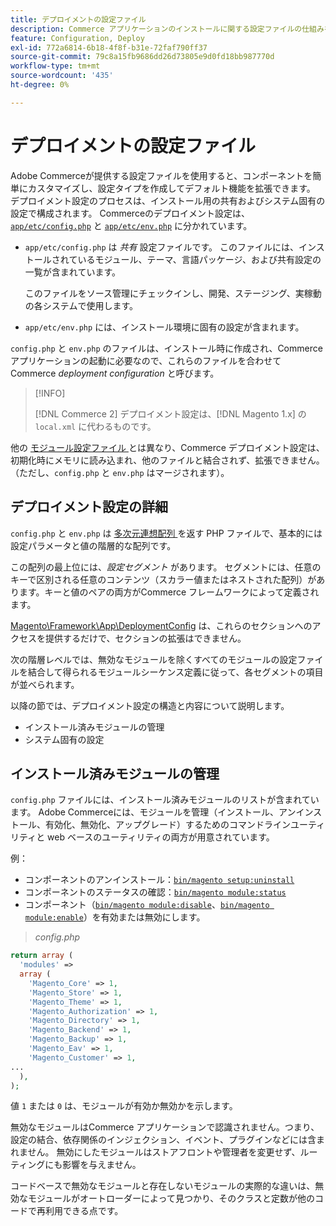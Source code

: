 ```yaml
---
title: デプロイメントの設定ファイル
description: Commerce アプリケーションのインストールに関する設定ファイルの仕組みを理解します。
feature: Configuration, Deploy
exl-id: 772a6814-6b18-4f8f-b31e-72faf790ff37
source-git-commit: 79c8a15fb9686dd26d73805e9d0fd18bb987770d
workflow-type: tm+mt
source-wordcount: '435'
ht-degree: 0%

---
```


# デプロイメントの設定ファイル

Adobe Commerceが提供する設定ファイルを使用すると、コンポーネントを簡単にカスタマイズし、設定タイプを作成してデフォルト機能を拡張できます。 デプロイメント設定のプロセスは、インストール用の共有およびシステム固有の設定で構成されます。 Commerceのデプロイメント設定は、[`app/etc/config.php`](../reference/config-reference-configphp.md) と [`app/etc/env.php`](../reference/config-reference-envphp.md) に分かれています。

- `app/etc/config.php` は _共有_ 設定ファイルです。
このファイルには、インストールされているモジュール、テーマ、言語パッケージ、および共有設定の一覧が含まれています。

  このファイルをソース管理にチェックインし、開発、ステージング、実稼動の各システムで使用します。

- `app/etc/env.php` には、インストール環境に固有の設定が含まれます。

`config.php` と `env.php` のファイルは、インストール時に作成され、Commerce アプリケーションの起動に必要なので、これらのファイルを合わせてCommerce _deployment configuration_ と呼びます。

>[!INFO]
>
>[!DNL Commerce 2] デプロイメント設定は、[!DNL Magento 1.x] の `local.xml` に代わるものです。

他の [ モジュール設定ファイル ](../reference/module-files.md) とは異なり、Commerce デプロイメント設定は、初期化時にメモリに読み込まれ、他のファイルと結合されず、拡張できません。 （ただし、`config.php` と `env.php` はマージされます）。

## デプロイメント設定の詳細

`config.php` と `env.php` は [ 多次元連想配列 ](https://www.w3schools.com:443/php/php_arrays.asp) を返す PHP ファイルで、基本的には設定パラメータと値の階層的な配列です。

この配列の最上位には、_設定セグメント_ があります。 セグメントには、任意のキーで区別される任意のコンテンツ（スカラー値またはネストされた配列）があります。キーと値のペアの両方がCommerce フレームワークによって定義されます。

[Magento\Framework\App\DeploymentConfig](https://github.com/magento/magento2/blob/2.4/lib/internal/Magento/Framework/App/DeploymentConfig.php) は、これらのセクションへのアクセスを提供するだけで、セクションの拡張はできません。

次の階層レベルでは、無効なモジュールを除くすべてのモジュールの設定ファイルを結合して得られるモジュールシーケンス定義に従って、各セグメントの項目が並べられます。

以降の節では、デプロイメント設定の構造と内容について説明します。

- インストール済みモジュールの管理
- システム固有の設定

## インストール済みモジュールの管理

`config.php` ファイルには、インストール済みモジュールのリストが含まれています。 Adobe Commerceには、モジュールを管理（インストール、アンインストール、有効化、無効化、アップグレード）するためのコマンドラインユーティリティと web ベースのユーティリティの両方が用意されています。

例：

- コンポーネントのアンインストール：[`bin/magento setup:uninstall`](../../installation/tutorials/uninstall-modules.md)
- コンポーネントのステータスの確認：[`bin/magento module:status`](https://experienceleague.adobe.com/en/docs/commerce-operations/tools/cli-reference/commerce-on-premises#modulestatus)
- コンポーネント（[`bin/magento module:disable`](../../installation/tutorials/manage-modules.md)、[`bin/magento module:enable`](../../installation/tutorials/manage-modules.md)）を有効または無効にします。

> _config.php_

```php
return array (
  'modules' =>
  array (
    'Magento_Core' => 1,
    'Magento_Store' => 1,
    'Magento_Theme' => 1,
    'Magento_Authorization' => 1,
    'Magento_Directory' => 1,
    'Magento_Backend' => 1,
    'Magento_Backup' => 1,
    'Magento_Eav' => 1,
    'Magento_Customer' => 1,
...
  ),
);
```

値 `1` または `0` は、モジュールが有効か無効かを示します。

無効なモジュールはCommerce アプリケーションで認識されません。つまり、設定の結合、依存関係のインジェクション、イベント、プラグインなどには含まれません。 無効にしたモジュールはストアフロントや管理者を変更せず、ルーティングにも影響を与えません。

コードベースで無効なモジュールと存在しないモジュールの実際的な違いは、無効なモジュールがオートローダーによって見つかり、そのクラスと定数が他のコードで再利用できる点です。
